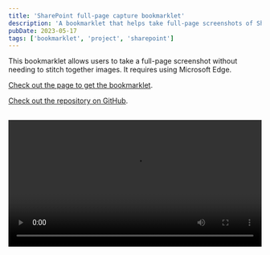 ```yaml
---
title: 'SharePoint full-page capture bookmarklet'
description: 'A bookmarklet that helps take full-page screenshots of SharePoint pages.'
pubDate: 2023-05-17
tags: ['bookmarklet', 'project', 'sharepoint']
---
```


This bookmarklet allows users to take a full-page screenshot without needing to stitch together images. It requires using Microsoft Edge.

[Check out the page to get the bookmarklet](https://habaneroconsulting.github.io/sharepoint-full-page-capture-bookmarklet/).

[Check out the repository on GitHub](https://github.com/habaneroconsulting/sharepoint-full-page-capture-bookmarklet).

<video controls="" src="https://habaneroconsulting.github.io/sharepoint-full-page-capture-bookmarklet/screen-recording.mp4" width="640" height="571" style="height: auto; margin-block-start: 1rem; max-width: 100%;"></video>
